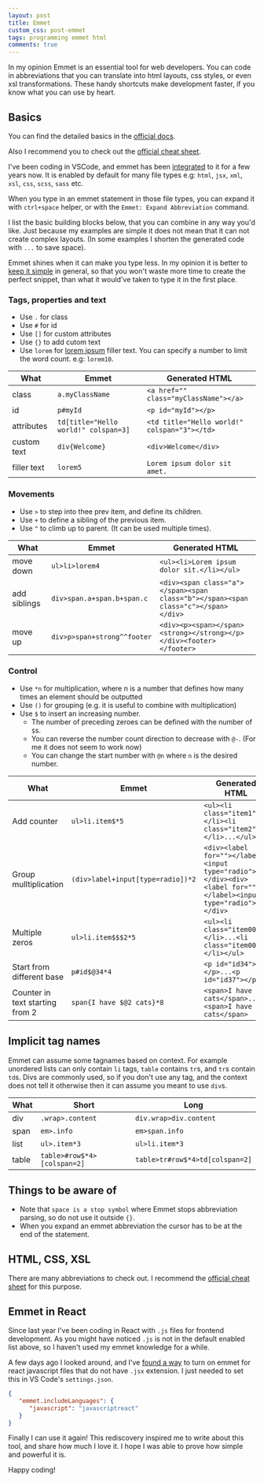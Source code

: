 ```yaml
---
layout: post
title: Emmet
custom_css: post-emmet
tags: programming emmet html
comments: true
---
```


In my opinion Emmet is an essential tool for web developers.
You can code in abbreviations that you can translate into html layouts, css styles, or even xsl transformations.
These handy shortcuts make development faster, if you know what you can use by heart.

## Basics

You can find the detailed basics in the [official docs](https://docs.emmet.io/abbreviations/syntax/).

Also I recommend you to check out the [official cheat sheet](https://docs.emmet.io/cheat-sheet/).

I've been coding in VSCode, and emmet has been
[integrated](https://code.visualstudio.com/docs/editor/emmet) to it for a few years now.
It is enabled by default for many file types e.g: `html`, `jsx`, `xml`, `xsl`, `css`, `scss`, `sass` etc.

When you type in an emmet statement in those file types, you can expand it with `ctrl+space` helper, or with the `Emmet: Expand Abbreviation` command.

I list the basic building blocks below, that you can combine in any way you'd like.
Just because my examples are simple it does not mean that it can not create complex layouts.
(In some examples I shorten the generated code with `...` to save space).

Emmet shines when it can make you type less. In my opinion it is better to [keep it simple](https://en.wikipedia.org/wiki/KISS_principle) in general, so that you won't waste more time to create the perfect snippet, than what it would've taken to type it in the first place.

### Tags, properties and text

* Use `.` for class
* Use `#` for id
* Use `[]` for custom attributes
* Use `{}` to add cutom text
* Use `lorem` for [lorem ipsum](https://en.wikipedia.org/wiki/Lorem_ipsum) filler text. You can specify a number to limit the word count. e.g: `lorem10`.

What | Emmet | Generated HTML
---- | ---- | ----
class | `a.myClassName` | `<a href="" class="myClassName"></a>`
id | `p#myId` | `<p id="myId"></p>`
attributes | `td[title="Hello world!" colspan=3]` | `<td title="Hello world!" colspan="3"></td>`
custom text | `div{Welcome}` | `<div>Welcome</div>`
filler text | `lorem5` | `Lorem ipsum dolor sit amet.`

### Movements

* Use `>` to step into thee prev item, and define its children.
* Use `+` to define a sibling of the previous item.
* Use `^` to climb up to parent. (It can be used multiple times).

What | Emmet | Generated HTML
---- | ---- | ----
move down | `ul>li>lorem4` |  `<ul><li>Lorem ipsum dolor sit.</li></ul>`
add siblings | `div>span.a+span.b+span.c` | `<div><span class="a"></span><span class="b"></span><span class="c"></span></div>`
move up | `div>p>span+strong^^footer` | `<div><p><span></span><strong></strong></p></div><footer></footer>`

### Control

* Use `*n` for multiplication, where n is a number that defines how many times an element should be outputted
* Use `()` for grouping (e.g. it is useful to combine with multiplication)
* Use `$` to insert an increasing number.
  * The number of preceding zeroes can be defined with the number of `$`s.
  * You can reverse the number count direction to decrease with `@-`. (For me it does not seem to work now)
  * You can change the start number with `@n` where `n` is the desired number.

What | Emmet | Generated HTML
---- | ---- | ----
Add counter | `ul>li.item$*5` | `<ul><li class="item1"></li><li class="item2"></li>...</ul>`
Group mulltiplication | `(div>label+input[type=radio])*2` | `<div><label for=""></label><input type="radio"></div><div><label for=""></label><input type="radio"></div>`
Multiple zeros | `ul>li.item$$$2*5` | `<ul><li class="item001"></li>...<li class="item005"></li></ul>`
Start from different base | `p#id$@34*4` | `<p id="id34"></p>...<p id="id37"></p>`
Counter in text starting from 2 | `span{I have $@2 cats}*8` | `<span>I have 2 cats</span>...<span>I have 9 cats</span>`

## Implicit tag names

Emmet can assume some tagnames based on context. For example unordered lists can only contain `li` tags, `table` contains `tr`s, and `tr`s contain `td`s.
Divs are commonly used, so if you don't use any tag, and the context does not tell it otherwise then it can assume you meant to use `div`s.

What  | Short                       | Long
----  | ----                        | ----
div   | `.wrap>.content`            | `div.wrap>div.content`
span  | `em>.info`                  | `em>span.info`
list  | `ul>.item*3`                | `ul>li.item*3`
table | `table>#row$*4>[colspan=2]` | `table>tr#row$*4>td[colspan=2]`

## Things to be aware of

* Note that `space is a stop symbol` where Emmet stops abbreviation parsing, so do not use it outside `{}`.
* When you expand an emmet abbreviation the cursor has to be at the end of the statement.

## HTML, CSS, XSL

There are many abbreviations to check out.
I recommend the [official cheat sheet](https://docs.emmet.io/cheat-sheet/) for this purpose.

## Emmet in React

Since last year I've been coding in React with `.js` files for frontend development.
As you might have noticed `.js` is not in the default enabled list above, so I haven't used my emmet knowledge for a while.

A few days ago I looked around, and I've [found a way](https://medium.com/@eshwaren/enable-emmet-support-for-jsx-in-visual-studio-code-react-f1f5dfe8809c)
to turn on emmet for react javascript files that do not have `.jsx` extension.
I just needed to set this in VS Code's `settings.json`.

```json
{
   "emmet.includeLanguages": {
      "javascript": "javascriptreact"
   }
}
```

Finally I can use it again! This rediscovery inspired me to write about this tool, and share how much I love it.
I hope I was able to prove how simple and powerful it is.

Happy coding!

